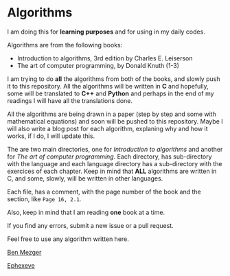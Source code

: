 # Algorithms

I am doing this for **learning purposes** and for using in my daily codes.

Algorithms are from the following books:
* Introduction to algorithms, 3rd edition by Charles E. Leiserson
* The art of computer programming, by Donald Knuth (1-3)

I am trying to do **all** the algorithms from both of the books, and slowly push it to this repository.
All the algorithms will be written in **C** and hopefully, some will be translated to **C++** and **Python** and perhaps
in the end of my readings I will have all the translations done.

All the algorithms are being drawn in a paper (step by step and some with mathematical equations) and soon will be pushed to this repository.
Maybe I will also write a blog post for each algorithm, explaning why and how it works, if I do, I will update this.

The are two main directories, one for *Introduction to algorithms* and another for *The art of computer programming*. Each directory,
has sub-directory with the language and each language directory has a sub-directory with the exercices of each chapter.
Keep in mind that **ALL** algorithms are written in C, and some, slowly, will be written in other languages.

Each file, has a comment, with the page number of the book and the section, like ```Page 16, 2.1```.

Also, keep in mind that I am reading **one** book at a time.

If you find any errors, submit a new issue or a pull request.

Feel free to use any algorithm written here.

[Ben Mezger](http://benmezger.me)

[Ephexeve](http://ephexeve.org)

